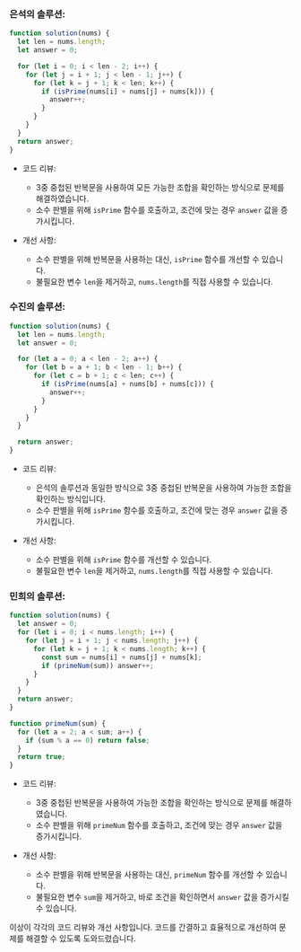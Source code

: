 ### 은석의 솔루션:

```javascript
function solution(nums) {
  let len = nums.length;
  let answer = 0;

  for (let i = 0; i < len - 2; i++) {
    for (let j = i + 1; j < len - 1; j++) {
      for (let k = j + 1; k < len; k++) {
        if (isPrime(nums[i] + nums[j] + nums[k])) {
          answer++;
        }
      }
    }
  }
  return answer;
}
```

- 코드 리뷰:

  - 3중 중첩된 반복문을 사용하여 모든 가능한 조합을 확인하는 방식으로 문제를 해결하였습니다.
  - 소수 판별을 위해 `isPrime` 함수를 호출하고, 조건에 맞는 경우 `answer` 값을 증가시킵니다.

- 개선 사항:
  - 소수 판별을 위해 반복문을 사용하는 대신, `isPrime` 함수를 개선할 수 있습니다.
  - 불필요한 변수 `len`을 제거하고, `nums.length`를 직접 사용할 수 있습니다.

### 수진의 솔루션:

```javascript
function solution(nums) {
  let len = nums.length;
  let answer = 0;

  for (let a = 0; a < len - 2; a++) {
    for (let b = a + 1; b < len - 1; b++) {
      for (let c = b + 1; c < len; c++) {
        if (isPrime(nums[a] + nums[b] + nums[c])) {
          answer++;
        }
      }
    }
  }

  return answer;
}
```

- 코드 리뷰:

  - 은석의 솔루션과 동일한 방식으로 3중 중첩된 반복문을 사용하여 가능한 조합을 확인하는 방식입니다.
  - 소수 판별을 위해 `isPrime` 함수를 호출하고, 조건에 맞는 경우 `answer` 값을 증가시킵니다.

- 개선 사항:
  - 소수 판별을 위해 `isPrime` 함수를 개선할 수 있습니다.
  - 불필요한 변수 `len`을 제거하고, `nums.length`를 직접 사용할 수 있습니다.

### 민희의 솔루션:

```javascript
function solution(nums) {
  let answer = 0;
  for (let i = 0; i < nums.length; i++) {
    for (let j = i + 1; j < nums.length; j++) {
      for (let k = j + 1; k < nums.length; k++) {
        const sum = nums[i] + nums[j] + nums[k];
        if (primeNum(sum)) answer++;
      }
    }
  }
  return answer;
}

function primeNum(sum) {
  for (let a = 2; a < sum; a++) {
    if (sum % a == 0) return false;
  }
  return true;
}
```

- 코드 리뷰:

  - 3중 중첩된 반복문을 사용하여 가능한 조합을 확인하는 방식으로 문제를 해결하였습니다.
  - 소수 판별을 위해 `primeNum` 함수를 호출하고, 조건에 맞는 경우 `answer` 값을 증가시킵니다.

- 개선 사항:
  - 소수 판별을 위해 반복문을 사용하는 대신, `primeNum` 함수를 개선할 수 있습니다.
  - 불필요한 변수 `sum`을 제거하고, 바로 조건을 확인하면서 `answer` 값을 증가시킬 수 있습니다.

이상이 각각의 코드 리뷰와 개선 사항입니다. 코드를 간결하고 효율적으로 개선하여 문제를 해결할 수 있도록 도와드렸습니다.

